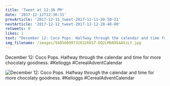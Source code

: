 ```yaml
---
title: 'Tweet at 12:36 PM'
date: '2017-12-12T12:36:31'
prevArticle: '2017-12-11_tweet-2017-12-11-20-50-21'
nextArticle: '2017-12-12_tweet-2017-12-12-20-48-00'
retweets: 0
likes: 1
text: "December 12: Coco Pops. Halfway through the calendar and time for more chocolaty goodness. #Kelloggs #CerealAdventCalendar"
img_filename: /images/940560997328326657-DQ2LMbNXkAAXzLY.jpg
---
```

December 12: Coco Pops. Halfway through the calendar and time for more chocolaty goodness. #Kelloggs #CerealAdventCalendar

![December 12: Coco Pops. Halfway through the calendar and time for more chocolaty goodness. #Kelloggs #CerealAdventCalendar](/images/940560997328326657-DQ2LMbNXkAAXzLY.jpg "December 12: Coco Pops. Halfway through the calendar and time for more chocolaty goodness. #Kelloggs #CerealAdventCalendar")